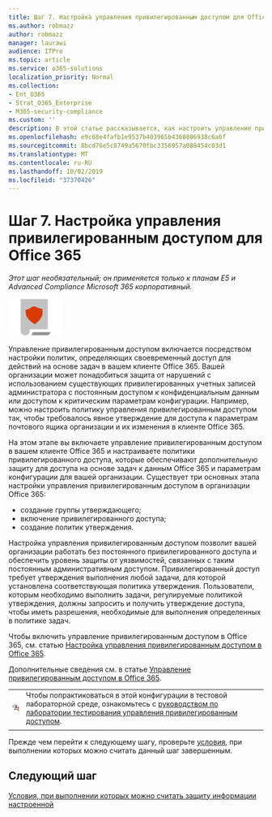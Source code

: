 ```yaml
---
title: Шаг 7. Настройка управления привилегированным доступом для Office 365
ms.author: robmazz
author: robmazz
manager: laurawi
audience: ITPro
ms.topic: article
ms.service: o365-solutions
localization_priority: Normal
ms.collection:
- Ent_O365
- Strat_O365_Enterprise
- M365-security-compliance
ms.custom: ''
description: В этой статье рассказывается, как настроить управление привилегированным доступом для Office 365.
ms.openlocfilehash: e9c68e4fafb1e9537b403965b4360806938c6a6f
ms.sourcegitcommit: 8bcd76e5c8749a5670fbc3356957a089454c03d1
ms.translationtype: MT
ms.contentlocale: ru-RU
ms.lasthandoff: 10/02/2019
ms.locfileid: "37370426"
---
```

# <a name="step-7-configure-privileged-access-management-for-office-365"></a>Шаг 7. Настройка управления привилегированным доступом для Office 365

*Этот шаг необязательный; он применяется только к планам E5 и Advanced Compliance Microsoft 365 корпоративный.*

![Этап 6: защита информации](./media/deploy-foundation-infrastructure/infoprotection_icon-small.png)

Управление привилегированным доступом включается посредством настройки политик, определяющих своевременный доступ для действий на основе задач в вашем клиенте Office 365. Вашей организации может понадобиться защита от нарушений с использованием существующих привилегированных учетных записей администратора с постоянным доступом к конфиденциальным данным или доступом к критическим параметрам конфигурации. Например, можно настроить политику управления привилегированным доступом так, чтобы требовалось явное утверждение для доступа к параметрам почтового ящика организации и их изменения в клиенте Office 365.

На этом этапе вы включаете управление привилегированным доступом в вашем клиенте Office 365 и настраиваете политики привилегированного доступа, которые обеспечивают дополнительную защиту для доступа на основе задач к данным Office 365 и параметрам конфигурации для вашей организации. Существует три основных этапа настройки управления привилегированным доступом в организации Office 365:
- создание группы утверждающего;
- включение привилегированного доступа;
- создание политик утверждения.

Настройка управления привилегированным доступом позволит вашей организации работать без постоянного привилегированного доступа и обеспечить уровень защиты от уязвимостей, связанных с таким постоянным административным доступом. Привилегированный доступ требует утверждения выполнения любой задачи, для которой установлена соответствующая политика утверждения. Пользователи, которым необходимо выполнить задачи, регулируемые политикой утверждения, должны запросить и получить утверждение доступа, чтобы иметь разрешения, необходимые для выполнения определенных в политике задач.

Чтобы включить управление привилегированным доступом в Office 365, см. статью [Настройка управления привилегированным доступом в Office 365](https://docs.microsoft.com/office365/securitycompliance/privileged-access-management-configuration).

Дополнительные сведения см. в статье [Управление привилегированным доступом в Office 365](https://docs.microsoft.com/office365/securitycompliance/privileged-access-management-overview).


|||
|:-------|:-----|
|![Руководства по лаборатории тестирования для облака Майкрософт](media/m365-enterprise-test-lab-guides/cloud-tlg-icon-small.png)|  Чтобы попрактиковаться в этой конфигурации в тестовой лабораторной среде, ознакомьтесь с [руководством по лаборатории тестирования управления привилегированным доступом](privileged-access-microsoft-365-enterprise-dev-test-environment.md). |
|||

Прежде чем перейти к следующему шагу, проверьте [условия](infoprotect-exit-criteria.md#crit-infoprotect-step7), при выполнении которых можно считать данный шаг завершенным.

## <a name="next-step"></a>Следующий шаг

[Условия, при выполнении которых можно считать защиту информации настроенной](infoprotect-exit-criteria.md)
